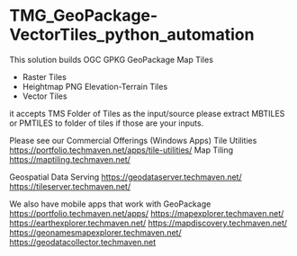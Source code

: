 # TMG_GeoPackage-VectorTiles_python_automation
This solution builds OGC GPKG GeoPackage Map Tiles
- Raster Tiles
- Heightmap PNG Elevation-Terrain Tiles
- Vector Tiles

it accepts TMS Folder of Tiles as the input/source
please extract MBTILES or PMTILES to folder of tiles if those are your inputs.

Please see our Commercial Offerings (Windows Apps)
Tile Utilities
https://portfolio.techmaven.net/apps/tile-utilities/
Map Tiling https://maptiling.techmaven.net/

Geospatial Data Serving
https://geodataserver.techmaven.net/
https://tileserver.techmaven.net/

We also have mobile apps that work with GeoPackage
https://portfolio.techmaven.net/apps/
https://mapexplorer.techmaven.net/
https://earthexplorer.techmaven.net/
https://mapdiscovery.techmaven.net/
https://geonamesmapexplorer.techmaven.net/
https://geodatacollector.techmaven.net

